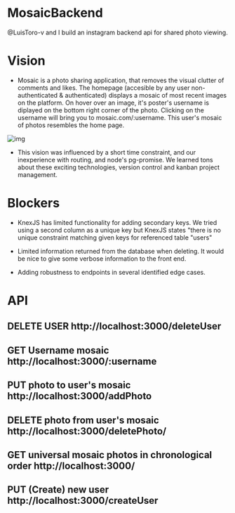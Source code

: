 # MosaicBackend

@LuisToro-v and I build an instagram backend api for shared photo viewing.

# Vision

- Mosaic is a photo sharing application, that removes the visual clutter of comments and likes. The homepage (accesible by any user non-authenticated & authenticated) displays a mosaic of most recent images on the platform. On hover over an image, it's poster's username is diplayed on the bottom right corner of the photo. Clicking on the username will bring you to mosaic.com/:username. This user's mosaic of photos resembles the home page.

![img](https://i2.wp.com/css-tricks.com/wp-content/uploads/2011/07/seamless.png?ssl=1)

- This vision was influenced by a short time constraint, and our inexperience with routing, and node's pg-promise. We learned tons about these exciting technologies, version control and kanban project management.

# Blockers

- KnexJS has limited functionality for adding secondary keys. We tried using a second column as a unique key but KnexJS states "there is no unique constraint matching given keys for referenced table "users"

- Limited information returned from the database when deleting. It would be nice to give some verbose information to the front end.

- Adding robustness to endpoints in several identified edge cases.

# API

## DELETE USER http://localhost:3000/deleteUser

## GET Username mosaic http://localhost:3000/:username

## PUT photo to user's mosaic http://localhost:3000/addPhoto

## DELETE photo from user's mosaic http://localhost:3000/deletePhoto/

## GET universal mosaic photos in chronological order http://localhost:3000/

## PUT (Create) new user http://localhost:3000/createUser

